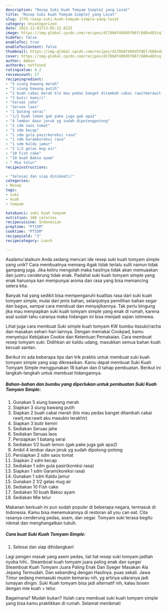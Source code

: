 ```yaml
---
description: "Resep Suki Kuah Tomyam Simple{ yang Lezat"
title: "Resep Suki Kuah Tomyam Simple{ yang Lezat"
slug: 1776-resep-suki-kuah-tomyam-simple-yang-lezat
category: Uncategorized
date: 2022-12-01T13:05:22.822Z
image: https://img-global.cpcdn.com/recipes/d178b8f489d5f86f/680x482cq70/suki-kuah-tomyam-simple-foto-resep-utama.jpg
hideToc: false
enableToc: true
enableTocContent: false
thumbnail: https://img-global.cpcdn.com/recipes/d178b8f489d5f86f/680x482cq70/suki-kuah-tomyam-simple-foto-resep-utama.jpg
cover: https://img-global.cpcdn.com/recipes/d178b8f489d5f86f/680x482cq70/suki-kuah-tomyam-simple-foto-resep-utama.jpg
author: Admin
authorAv: notfound
ratingvalue: 4.2
reviewcount: 17
recipeingredient:
- "5 siung bawang merah"
- "3 siung bawang putih"
- "2 buah cabai merah klo mau pedas banget ditambah cabai rawitmerawit aku masukin terakhir"
- "3 butir kemiri"
- "Seruas jahe"
- "Seruas laos"
- "1 batang serai"
- "1/2 buah lemon gak pake juga gak apa2"
- "4 lembar daun jeruk yg sudah dipotongpotong"
- "2 sdm saos tomat"
- "2 sdm kecap"
- "1 sdm gula pasirkoreksi rasa"
- "1 sdm Garamkoreksi rasa"
- "1 sdm Kaldu jamur"
- "2 1/2 gelas mug air"
- "10 Fish cake"
- "10 buah Bakso ayam"
- " Mie telur"
recipeinstructions:

- "Selesai dan siap dinikmati!"
categories:
- Resep
tags:
- suki
- kuah
- tomyam

katakunci: suki kuah tomyam 
nutrition: 168 calories
recipecuisine: Indonesian
preptime: "PT15M"
cooktime: "PT35M"
recipeyield: "3"
recipecategory: Lunch

---
```



Asalamu'alaikum Anda sedang mencari ide resep suki kuah tomyam simple yang unik? Cara membuatnya memang Agak tidak terlalu sulit namun tidak gampang juga. Jika keliru mengolah maka hasilnya tidak akan memuaskan dan justru cenderung tidak enak. Padahal suki kuah tomyam simple yang enak harusnya kan mempunyai aroma dan rasa yang bisa memancing selera kita.


Banyak hal yang sedikit bisa mempengaruhi kualitas rasa dari suki kuah tomyam simple, mulai dari jenis bahan, selanjutnya pemilihan bahan segar dan bagus, sampai cara membuat dan menyajikannya. Tak perlu bingung jika mau menyiapkan suki kuah tomyam simple yang enak di rumah, karena asal sudah tahu caranya maka hidangan ini bisa menjadi sajian istimewa.

Lihat juga cara membuat Suki simple kuah tomyam KW bumbu itasuki/racha dan masakan sehari-hari lainnya. Dengan memakai Cookpad, kamu menyetujui Kebijakan Cookie dan Ketentuan Pemakaian. Cara membuat resep tomyam suki: Didihkan air kaldu udang, masukkan semua bahan kuah kecuali santan.


Berikut ini ada beberapa tips dan trik praktis untuk membuat suki kuah tomyam simple yang siap dikreasikan. Kamu dapat membuat Suki Kuah Tomyam Simple menggunakan 18 bahan dan 0 tahap pembuatan. Berikut ini langkah-langkah untuk membuat hidangannya.

<!--inarticleads1-->

##### Bahan-bahan dan bumbu yang diperlukan untuk pembuatan Suki Kuah Tomyam Simple:

1. Gunakan 5 siung bawang merah
1. Siapkan 3 siung bawang putih
1. Siapkan 2 buah cabai merah (klo mau pedas banget ditambah cabai rawit,me:rawit aku masukin terakhir)
1. Siapkan 3 butir kemiri
1. Sediakan Seruas jahe
1. Sediakan Seruas laos
1. Persiapkan 1 batang serai
1. Sediakan 1/2 buah lemon (gak pake juga gak apa2)
1. Ambil 4 lembar daun jeruk yg sudah dipotong-potong
1. Persiapkan 2 sdm saos tomat
1. Siapkan 2 sdm kecap
1. Sediakan 1 sdm gula pasir(koreksi rasa)
1. Siapkan 1 sdm Garam(koreksi rasa)
1. Gunakan 1 sdm Kaldu jamur
1. Gunakan 2 1/2 gelas mug air
1. Sediakan 10 Fish cake
1. Sediakan 10 buah Bakso ayam
1. Sediakan  Mie telur


Makanan berkuah ini pun sudah populer di beberapa negara, termasuk di Indonesia. Kamu bisa menemukannya di restoran all you can eat. Cita rasanya cenderung pedas, asam, dan segar. Tomyam suki terasa begitu nikmat dan menghangatkan tubuh. 

<!--inarticleads2-->

##### Cara buat Suki Kuah Tomyam Simple:


1. Selesai dan siap dihidangkan!

Lagi pengen masak yang asem pedas, liat liat resep suki tomyam jadilah nyoba hihi.. Steamboat kuah tomyam juara paling enak dan syeger Steamboat Kuah Tomyam Juara Paling Enak Dan Syeger Masakan Ala Jepang Termudah. Dan sebanding dengan Hasilnya. puas sekali. Jawa Timur sedang memasuki musim kemarau nih, yg artinya udaranya jadi lumayan dingin. Suki Kuah tomyam bisa jadi alternatif nih, kalau bosen dengan mie kuah + telur. 

Bagaimana? Mudah bukan? Itulah cara membuat suki kuah tomyam simple yang bisa kamu praktikkan di rumah. Selamat menikmati
